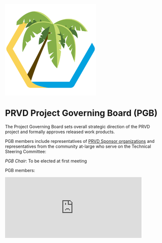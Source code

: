 <img src="prvd-oasis.png" width="300">

<h1>PRVD Project Governing Board (PGB)</h1>

<p>The Project Governing Board sets overall strategic direction of the PRVD project and formally approves released work products.</p> 

<p>PGB members include representatives of <a href="https://github.com/prvd-oasis/oasis-open-project/blob/main/SPONSORS.md">PRVD Sponsor organizations</a> and representatives from the community at-large who serve on the Technical Steering Committee:</p>

<p><i>PGB Chair</i>: To be elected at first meeting</p>

<p>PGB members:</p>

<p><iframe src="https://docs.google.com/spreadsheets/d/e/2PACX-1vT38MUZFWO1ISzQWC6wSulN7IJCmYdSOIxBiofgO4c8mRF0hOuLEO59bW6McK2Lm0DgJkpaPLAf38AI/pubhtml?gid=2112957577&single=true&amp;widget=true&amp;headers=false" style="border-style: none; width: 450px; height: 200px" title="PRVD Open Project Governing Board members"></iframe></p>

